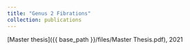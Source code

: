 ```yaml
---
title: "Genus 2 Fibrations"
collection: publications
---
```

[Master thesis]({{ base_path }}/files/Master Thesis.pdf), 2021
